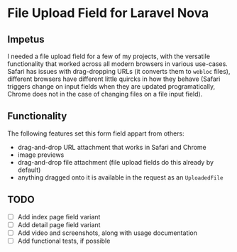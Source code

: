 # File Upload Field for Laravel Nova

## Impetus
I needed a file upload field for a few of my projects, with the versatile functionality that worked across all modern browsers in various use-cases. Safari has issues with drag-dropping URLs (it converts them to `webloc` files), different browsers have different little quircks in how they behave (Safari triggers change on input fields when they are updated programatically, Chrome does not in the case of changing files on a file input field).

## Functionality
The following features set this form field appart from others:
- drag-and-drop URL attachment that works in Safari and Chrome
- image previews
- drag-and-drop file attachment (file upload fields do this already by default)
- anything dragged onto it is available in the request as an `UploadedFile`

## TODO
- [ ] Add index page field variant
- [ ] Add detail page field variant
- [ ] Add video and screenshots, along with usage documentation
- [ ] Add functional tests, if possible
